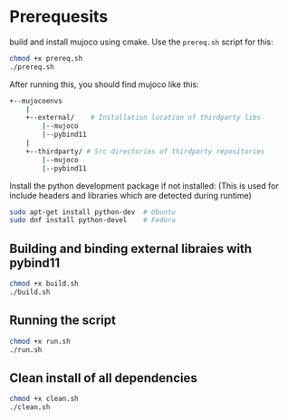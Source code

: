 # Prerequesits 
build and install mujoco using cmake. Use the `prereq.sh` script for this:

```bash
chmod +x prereq.sh
./prereq.sh
```

After running this, you should find mujoco like this:

```bash
+--mujocoenvs
    |
    +--external/    # Installation location of thirdparty libs
        |--mujoco 
        |--pybind11 
    |
    +--thirdparty/ # Src directories of thirdparty repositories
        |--mujoco 
        |--pybind11
```

Install the python development package if not installed: 
(This is used for include headers and libraries which are detected during runtime)

```bash
sudo apt-get install python-dev  # Ubuntu
sudo dnf install python-devel    # Fedora
```

## Building and binding external libraies with pybind11

```bash
chmod +x build.sh
./build.sh
```

## Running the script
```bash
chmod +x run.sh
./run.sh
```


## Clean install of all dependencies
```bash
chmod +x clean.sh
./clean.sh
```

